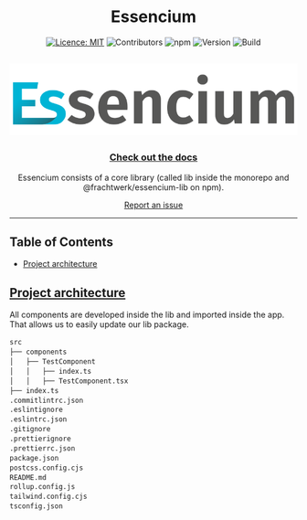 <div align="center">

# Essencium

[![Licence: MIT](https://img.shields.io/badge/licence-MIT-yellow.svg)](https://opensource.org/licenses/MIT) ![Contributors](https://img.shields.io/github/contributors/Frachtwerk/essencium-frontend) ![npm](https://img.shields.io/npm/dt/%40frachtwerk/essencium-lib) ![Version](https://img.shields.io/github/package-json/v/Frachtwerk/essencium-frontend?filename=packages%2Flib%2Fpackage.json&label=Essencium&color=00b5d6CMYK) ![Build](https://github.com/Frachtwerk/essencium-frontend/actions/workflows/ci.yml/badge.svg)

## ![Essencium Logo](../app/public/img/web/logotype_400x100px.svg)

### [Check out the docs](https://docs.essencium.dev)

Essencium consists of a core library (called lib inside the monorepo and @frachtwerk/essencium-lib on npm).

[Report an issue](https://github.com/Frachtwerk/essencium-frontend/issues)
</div>

---

## Table of Contents

- [Project architecture](#project-architecture)

## [Project architecture](https://docs.essencium.dev/architecture)

All components are developed inside the lib and imported inside the app. That allows us to easily update our lib package.

```bash
src
├── components
│   ├── TestComponent
│   │   ├── index.ts
│   │   ├── TestComponent.tsx
├── index.ts
.commitlintrc.json
.eslintignore
.eslintrc.json
.gitignore
.prettierignore
.prettierrc.json
package.json
postcss.config.cjs
README.md
rollup.config.js
tailwind.config.cjs
tsconfig.json
```
